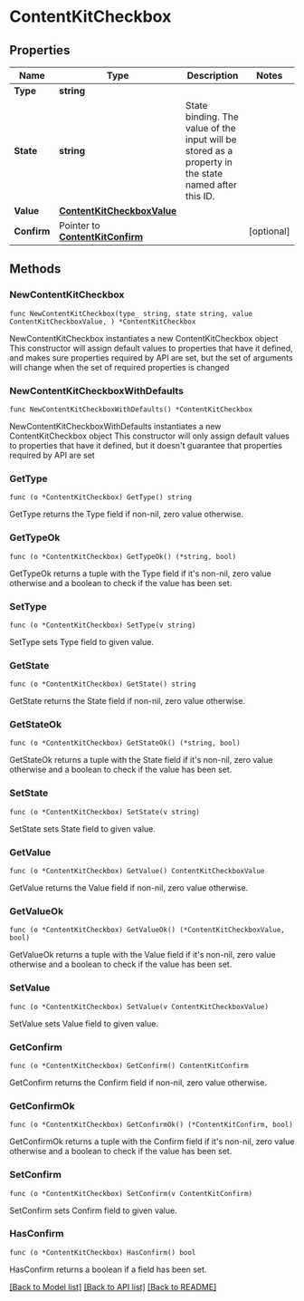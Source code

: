 # ContentKitCheckbox

## Properties

Name | Type | Description | Notes
------------ | ------------- | ------------- | -------------
**Type** | **string** |  | 
**State** | **string** | State binding. The value of the input will be stored as a property in the state named after this ID. | 
**Value** | [**ContentKitCheckboxValue**](ContentKitCheckboxValue.md) |  | 
**Confirm** | Pointer to [**ContentKitConfirm**](ContentKitConfirm.md) |  | [optional] 

## Methods

### NewContentKitCheckbox

`func NewContentKitCheckbox(type_ string, state string, value ContentKitCheckboxValue, ) *ContentKitCheckbox`

NewContentKitCheckbox instantiates a new ContentKitCheckbox object
This constructor will assign default values to properties that have it defined,
and makes sure properties required by API are set, but the set of arguments
will change when the set of required properties is changed

### NewContentKitCheckboxWithDefaults

`func NewContentKitCheckboxWithDefaults() *ContentKitCheckbox`

NewContentKitCheckboxWithDefaults instantiates a new ContentKitCheckbox object
This constructor will only assign default values to properties that have it defined,
but it doesn't guarantee that properties required by API are set

### GetType

`func (o *ContentKitCheckbox) GetType() string`

GetType returns the Type field if non-nil, zero value otherwise.

### GetTypeOk

`func (o *ContentKitCheckbox) GetTypeOk() (*string, bool)`

GetTypeOk returns a tuple with the Type field if it's non-nil, zero value otherwise
and a boolean to check if the value has been set.

### SetType

`func (o *ContentKitCheckbox) SetType(v string)`

SetType sets Type field to given value.


### GetState

`func (o *ContentKitCheckbox) GetState() string`

GetState returns the State field if non-nil, zero value otherwise.

### GetStateOk

`func (o *ContentKitCheckbox) GetStateOk() (*string, bool)`

GetStateOk returns a tuple with the State field if it's non-nil, zero value otherwise
and a boolean to check if the value has been set.

### SetState

`func (o *ContentKitCheckbox) SetState(v string)`

SetState sets State field to given value.


### GetValue

`func (o *ContentKitCheckbox) GetValue() ContentKitCheckboxValue`

GetValue returns the Value field if non-nil, zero value otherwise.

### GetValueOk

`func (o *ContentKitCheckbox) GetValueOk() (*ContentKitCheckboxValue, bool)`

GetValueOk returns a tuple with the Value field if it's non-nil, zero value otherwise
and a boolean to check if the value has been set.

### SetValue

`func (o *ContentKitCheckbox) SetValue(v ContentKitCheckboxValue)`

SetValue sets Value field to given value.


### GetConfirm

`func (o *ContentKitCheckbox) GetConfirm() ContentKitConfirm`

GetConfirm returns the Confirm field if non-nil, zero value otherwise.

### GetConfirmOk

`func (o *ContentKitCheckbox) GetConfirmOk() (*ContentKitConfirm, bool)`

GetConfirmOk returns a tuple with the Confirm field if it's non-nil, zero value otherwise
and a boolean to check if the value has been set.

### SetConfirm

`func (o *ContentKitCheckbox) SetConfirm(v ContentKitConfirm)`

SetConfirm sets Confirm field to given value.

### HasConfirm

`func (o *ContentKitCheckbox) HasConfirm() bool`

HasConfirm returns a boolean if a field has been set.


[[Back to Model list]](../README.md#documentation-for-models) [[Back to API list]](../README.md#documentation-for-api-endpoints) [[Back to README]](../README.md)


